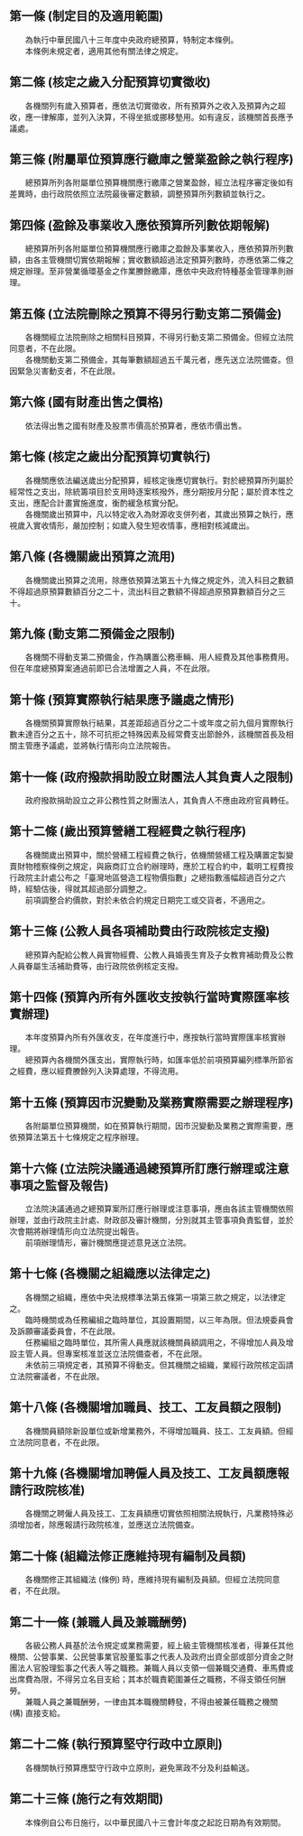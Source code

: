 第一條 (制定目的及適用範圍)
---------------------------
　　為執行中華民國八十三年度中央政府總預算，特制定本條例。  
　　本條例未規定者，適用其他有關法律之規定。  


第二條 (核定之歲入分配預算切實徵收)
-----------------------------------
　　各機關列有歲入預算者，應依法切實徵收，所有預算外之收入及預算內之超收，應一律解庫，並列入決算，不得坐抵或挪移墊用。如有違反，該機關首長應予議處。  


第三條 (附屬單位預算應行繳庫之營業盈餘之執行程序)
-------------------------------------------------
　　總預算所列各附屬單位預算機關應行繳庫之營業盈餘，經立法程序審定後如有差異時，由行政院依照立法院最後審定數額，調整預算所列數額並執行之。  


第四條 (盈餘及事業收入應依預算所列數依期報解)
---------------------------------------------
　　總預算所列各附屬單位預算機關應行繳庫之盈餘及事業收入，應依預算所列數額，由各主管機關切實依期報解；實收數額超過法定預算列數時，亦應依第二條之規定辦理。至非營業循環基金之作業賸餘繳庫，應依中央政府特種基金管理準則辦理。  


第五條 (立法院刪除之預算不得另行動支第二預備金)
-----------------------------------------------
　　各機關經立法院刪除之相關科目預算，不得另行動支第二預備金。但經立法院同意者，不在此限。  
　　各機關動支第二預備金，其每筆數額超過五千萬元者，應先送立法院備查。但因緊急災害動支者，不在此限。  


第六條 (國有財產出售之價格)
---------------------------
　　依法得出售之國有財產及股票市價高於預算者，應依市價出售。  


第七條 (核定之歲出分配預算切實執行)
-----------------------------------
　　各機關應依法編送歲出分配預算，經核定後應切實執行。對於總預算所列屬於經常性之支出，除統籌項目於支用時逐案核撥外，應分期按月分配；屬於資本性之支出，應配合計畫實施進度，衡酌緩急核實分配。  
　　各機關歲出預算中，凡以特定收入為財源收支併列者，其歲出預算之執行，應視歲入實收情形，嚴加控制；如歲入發生短收情事，應相對核減歲出。  


第八條 (各機關歲出預算之流用)
-----------------------------
　　各機關歲出預算之流用，除應依預算法第五十九條之規定外，流入科目之數額不得超過原預算數額百分之二十，流出科目之數額不得超過原預算數額百分之三十。  


第九條 (動支第二預備金之限制)
-----------------------------
　　各機關不得動支第二預備金，作為購置公務車輛、用人經費及其他事務費用。但在年度總預算案通過前即已合法增置之人員，不在此限。  


第十條 (預算實際執行結果應予議處之情形)
---------------------------------------
　　各機關預算實際執行結果，其差距超過百分之二十或年度之前九個月實際執行數未達百分之五十，除不可抗拒之特殊因素及經常費支出節餘外，該機關首長及相關主管應予議處，並將執行情形向立法院報告。  


第十一條 (政府撥款捐助設立財團法人其負責人之限制)
-------------------------------------------------
　　政府撥款捐助設立之非公務性質之財團法人，其負責人不應由政府官員轉任。  


第十二條 (歲出預算營繕工程經費之執行程序)
-----------------------------------------
　　各機關歲出預算中，關於營繕工程經費之執行，依機關營繕工程及購置定製變賣財物稽察條例之規定，與廠商訂立合約辦理時，應於工程合約中，載明工程費按行政院主計處公布之「臺灣地區營造工程物價指數」之總指數漲幅超過百分之六時，經驗估後，得就其超過部分調整之。  
　　前項調整合約價款，對於未依合約規定日期完工或交貨者，不適用之。  


第十三條 (公教人員各項補助費由行政院核定支撥)
---------------------------------------------
　　總預算內配給公教人員實物經費、公教人員婚喪生育及子女教育補助費及公教人員眷屬生活補助費等，由行政院依例核定支撥。  


第十四條 (預算內所有外匯收支按執行當時實際匯率核實辦理)
-------------------------------------------------------
　　本年度預算內所有外匯收支，在年度進行中，應按執行當時實際匯率核實辦理。  
　　總預算內各機關外匯支出，實際執行時，如匯率低於前項預算編列標準所節省之經費，應以經費賸餘列入決算處理，不得流用。  


第十五條 (預算因市況變動及業務實際需要之辦理程序)
-------------------------------------------------
　　各附屬單位預算機關，如在預算執行期間，因市況變動及業務之實際需要，應依預算法第五十七條規定之程序辦理。  


第十六條 (立法院決議通過總預算所訂應行辦理或注意事項之監督及報告)
-----------------------------------------------------------------
　　立法院決議通過之總預算案所訂應行辦理或注意事項，應由各該主管機關依照辦理，並由行政院主計處、財政部及審計機關，分別就其主管事項負責監督，並於次會期將辦理情形向立法院提出報告。  
　　前項辦理情形，審計機關應提述意見送立法院。  


第十七條 (各機關之組織應以法律定之)
-----------------------------------
　　各機關之組織，應依中央法規標準法第五條第一項第三款之規定，以法律定之。  
　　臨時機關或為任務編組之臨時單位，其設置期間，以三年為限。但法規委員會及訴願審議委員會，不在此限。  
　　任務編組之臨時單位，其所需人員應就該機關員額調用之，不得增加人員及增設主管人員。但專案核准並送立法院備查者，不在此限。  
　　未依前三項規定者，其預算不得動支。但其機關之組織，業經行政院核定函請立法院審議者，不在此限。  


第十八條 (各機關增加職員、技工、工友員額之限制)
-----------------------------------------------
　　各機關員額除新設單位或新增業務外，不得增加職員、技工、工友員額。但經立法院同意者，不在此限。  


第十九條 (各機關增加聘僱人員及技工、工友員額應報請行政院核准)
-------------------------------------------------------------
　　各機關之聘僱人員及技工、工友員額應切實依照相關法規執行，凡業務特殊必須增加者，除應報請行政院核准，並應送立法院備查。  


第二十條 (組織法修正應維持現有編制及員額)
-----------------------------------------
　　各機關修正其組織法 (條例) 時，應維持現有編制及員額。但經立法院同意者，不在此限。  


第二十一條 (兼職人員及兼職酬勞)
-------------------------------
　　各級公務人員基於法令規定或業務需要，經上級主管機關核准者，得兼任其他機關、公營事業、公民營事業官股董監事之代表人及政府出資全部或部分資金之財團法人官股理監事之代表人等之職務。兼職人員以支領一個兼職交通費、車馬費或出席費為限，不得另立名目支給；其本於職責範圍兼任之職務，不得支領任何酬勞。  
　　兼職人員之兼職酬勞，一律由其本職機關轉發，不得由被兼任職務之機關 (構) 直接支給。  


第二十二條 (執行預算堅守行政中立原則)
-------------------------------------
　　各機關執行預算應堅守行政中立原則，避免黨政不分及利益輸送。  


第二十三條 (施行之有效期間)
---------------------------
　　本條例自公布日施行，以中華民國八十三會計年度之起訖日期為有效期間。